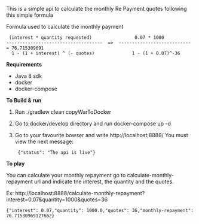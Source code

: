 This is a simple api to calculate the monthly Re Payment quotes following this simple formula

Formula used to calculate the monthly payment

     (interest * quantity requested)                0.07 * 1000
    ------------------------------------  =>  --------------------------- = 76.715309691
      1 - (1 + interest) ^ (- quotes)              1 - (1 + 0.07)^-36


**Requirements**

- Java 8 sdk
- docker
- docker-compose

**To Build & run**

1. Run ./gradlew clean copyWarToDocker

2. Go to docker/develop directory and run docker-compose up -d

3. Go to your favourite bowser and write http://localhost:8888/
   You must view the next message:
   
        {"status": "The api is live"}
   
   
**To play**

You can calculate your monthly repayment go to calculate-monthly-repayment url and indicate tne interest, the quantity
and the quotes.

Ex:
http://localhost:8888/calculate-monthly-repayment?interest=0.07&quantity=1000&quotes=36

    {"interest": 0.07,"quantity": 1000.0,"quotes": 36,"monthly-repayment": 76.71530969127662}
